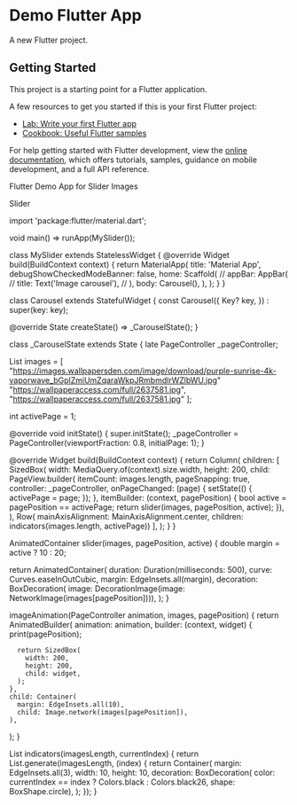 # Demo Flutter App

A new Flutter project.

## Getting Started

This project is a starting point for a Flutter application.

A few resources to get you started if this is your first Flutter project:

- [Lab: Write your first Flutter app](https://docs.flutter.dev/get-started/codelab)
- [Cookbook: Useful Flutter samples](https://docs.flutter.dev/cookbook)

For help getting started with Flutter development, view the
[online documentation](https://docs.flutter.dev/), which offers tutorials,
samples, guidance on mobile development, and a full API reference.

Flutter Demo App for Slider Images

Slider

import 'package:flutter/material.dart';

void main() => runApp(MySlider());

class MySlider extends StatelessWidget {
  @override
  Widget build(BuildContext context) {
    return MaterialApp(
      title: 'Material App',
      debugShowCheckedModeBanner: false,
      home: Scaffold(
        // appBar: AppBar(
        //   title: Text('Image carousel'),
        // ),
        body: Carousel(),
      ),
    );
  }
}

class Carousel extends StatefulWidget {
  const Carousel({
    Key? key,
  }) : super(key: key);

  @override
  State<Carousel> createState() => _CarouselState();
}

class _CarouselState extends State<Carousel> {
  late PageController _pageController;

  List<String> images = [
    "https://images.wallpapersden.com/image/download/purple-sunrise-4k-vaporwave_bGplZmiUmZqaraWkpJRmbmdlrWZlbWU.jpg"
    "https://wallpaperaccess.com/full/2637581.jpg",
    "https://wallpaperaccess.com/full/2637581.jpg"
  ];

  int activePage = 1;

  @override
  void initState() {
    super.initState();
    _pageController = PageController(viewportFraction: 0.8, initialPage: 1);
  }

  @override
  Widget build(BuildContext context) {
    return Column(
      children: [
        SizedBox(
          width: MediaQuery.of(context).size.width,
          height: 200,
          child: PageView.builder(
              itemCount: images.length,
              pageSnapping: true,
              controller: _pageController,
              onPageChanged: (page) {
                setState(() {
                  activePage = page;
                });
              },
              itemBuilder: (context, pagePosition) {
                bool active = pagePosition == activePage;
                return slider(images, pagePosition, active);
              }),
        ),
        Row(
            mainAxisAlignment: MainAxisAlignment.center,
            children: indicators(images.length, activePage))
      ],
    );
  }
}

AnimatedContainer slider(images, pagePosition, active) {
  double margin = active ? 10 : 20;

  return AnimatedContainer(
    duration: Duration(milliseconds: 500),
    curve: Curves.easeInOutCubic,
    margin: EdgeInsets.all(margin),
    decoration: BoxDecoration(
        image: DecorationImage(image: NetworkImage(images[pagePosition]))),
  );
}

imageAnimation(PageController animation, images, pagePosition) {
  return AnimatedBuilder(
    animation: animation,
    builder: (context, widget) {
      print(pagePosition);

      return SizedBox(
        width: 200,
        height: 200,
        child: widget,
      );
    },
    child: Container(
      margin: EdgeInsets.all(10),
      child: Image.network(images[pagePosition]),
    ),
  );
}

List<Widget> indicators(imagesLength, currentIndex) {
  return List<Widget>.generate(imagesLength, (index) {
    return Container(
      margin: EdgeInsets.all(3),
      width: 10,
      height: 10,
      decoration: BoxDecoration(
          color: currentIndex == index ? Colors.black : Colors.black26,
          shape: BoxShape.circle),
    );
  });
}




